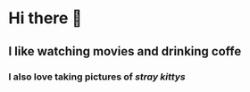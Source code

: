 # Hi there 👋

<h2>I like watching movies and drinking coffe</h2>
<h3>I also love taking pictures of <em>stray kittys<em><h3>
